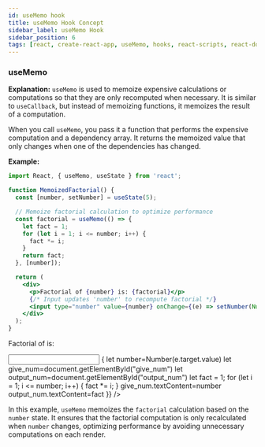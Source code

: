 ```yaml
---
id: useMemo hook
title: useMemo Hook Concept
sidebar_label: useMemo Hook
sidebar_position: 6
tags: [react, create-react-app, useMemo, hooks, react-scripts, react-dom, react-app]
---
```


### useMemo

**Explanation:**
`useMemo` is used to memoize expensive calculations or computations so that they are only recomputed when necessary. It is similar to `useCallback`, but instead of memoizing functions, it memoizes the result of a computation.

When you call `useMemo`, you pass it a function that performs the expensive computation and a dependency array. It returns the memoized value that only changes when one of the dependencies has changed.

**Example:**
```jsx
import React, { useMemo, useState } from 'react';

function MemoizedFactorial() {
  const [number, setNumber] = useState(5);

  // Memoize factorial calculation to optimize performance
  const factorial = useMemo(() => {
    let fact = 1;
    for (let i = 1; i <= number; i++) {
      fact *= i;
    }
    return fact;
  }, [number]);

  return (
    <div>
      <p>Factorial of {number} is: {factorial}</p>
      {/* Input updates 'number' to recompute factorial */}
      <input type="number" value={number} onChange={(e) => setNumber(Number(e.target.value))} />
    </div>
  );
}
```

<BrowserWindow>
      <div>
          <p>Factorial of <span id="give_num"></span> is: <span id="output_num"></span></p>
          <input type="number" onChange={(e) => {
            let number=Number(e.target.value)
            let give_num=document.getElementById("give_num")
            let output_num=document.getElementById("output_num")
            let fact = 1;
            for (let i = 1; i <= number; i++) {
            fact *= i;
            }
            give_num.textContent=number
            output_num.textContent=fact
          }} />
      </div>
</BrowserWindow>

In this example, `useMemo` memoizes the `factorial` calculation based on the `number` state. It ensures that the factorial computation is only recalculated when `number` changes, optimizing performance by avoiding unnecessary computations on each render.
